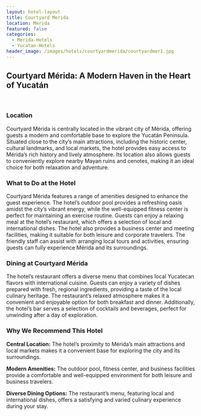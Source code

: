 ```yaml
---
layout: hotel-layout
title: Courtyard Merida
location: Merida
featured: false
categories:
  - Merida-Hotels
  - Yucatan-Hotels
header_image: /images/hotels/courtyardmerida/courtyardmer1.jpg
---
```

## Courtyard Mérida: A Modern Haven in the Heart of Yucatán

&nbsp;

### Location
Courtyard Mérida is centrally located in the vibrant city of Mérida, offering guests a modern and comfortable base to explore the Yucatán Peninsula. Situated close to the city’s main attractions, including the historic center, cultural landmarks, and local markets, the hotel provides easy access to Mérida’s rich history and lively atmosphere. Its location also allows guests to conveniently explore nearby Mayan ruins and cenotes, making it an ideal choice for both relaxation and adventure.

### What to Do at the Hotel
Courtyard Mérida features a range of amenities designed to enhance the guest experience. The hotel’s outdoor pool provides a refreshing oasis amidst the city’s vibrant energy, while the well-equipped fitness center is perfect for maintaining an exercise routine. Guests can enjoy a relaxing meal at the hotel’s restaurant, which offers a selection of local and international dishes. The hotel also provides a business center and meeting facilities, making it suitable for both leisure and corporate travelers. The friendly staff can assist with arranging local tours and activities, ensuring guests can fully experience Mérida and its surroundings.

### Dining at Courtyard Mérida
The hotel’s restaurant offers a diverse menu that combines local Yucatecan flavors with international cuisine. Guests can enjoy a variety of dishes prepared with fresh, regional ingredients, providing a taste of the local culinary heritage. The restaurant’s relaxed atmosphere makes it a convenient and enjoyable option for both breakfast and dinner. Additionally, the hotel’s bar serves a selection of cocktails and beverages, perfect for unwinding after a day of exploration.

### Why We Recommend This Hotel
**Central Location:** The hotel’s proximity to Mérida’s main attractions and local markets makes it a convenient base for exploring the city and its surroundings.&nbsp;

**Modern Amenities:** The outdoor pool, fitness center, and business facilities provide a comfortable and well-equipped environment for both leisure and business travelers.&nbsp;

**Diverse Dining Options:** The restaurant’s menu, featuring local and international dishes, offers a satisfying and varied culinary experience during your stay.&nbsp;
